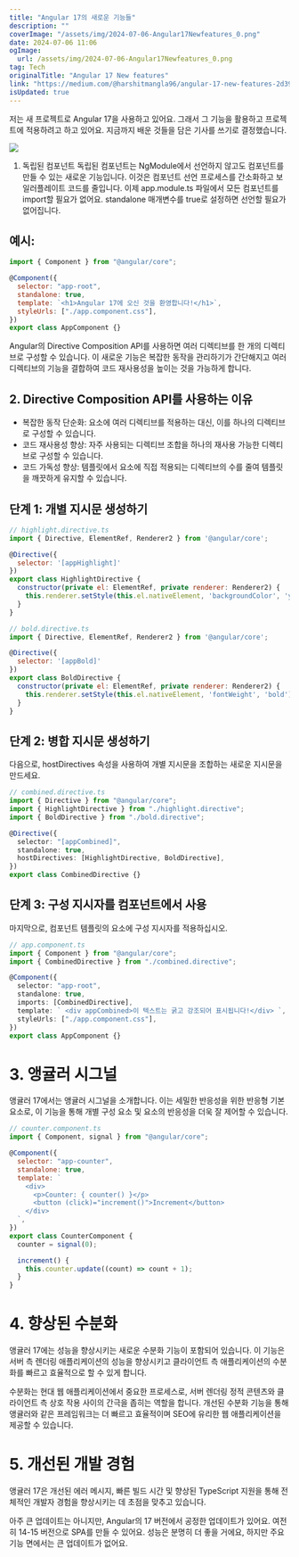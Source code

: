 ```yaml
---
title: "Angular 17의 새로운 기능들"
description: ""
coverImage: "/assets/img/2024-07-06-Angular17Newfeatures_0.png"
date: 2024-07-06 11:06
ogImage:
  url: /assets/img/2024-07-06-Angular17Newfeatures_0.png
tag: Tech
originalTitle: "Angular 17 New features"
link: "https://medium.com/@harshitmangla96/angular-17-new-features-2d395ebf1429"
isUpdated: true
---
```


저는 새 프로젝트로 Angular 17을 사용하고 있어요. 그래서 그 기능을 활용하고 프로젝트에 적용하려고 하고 있어요.
지금까지 배운 것들을 담은 기사를 쓰기로 결정했습니다.

![](/assets/img/2024-07-06-Angular17Newfeatures_0.png)

1. 독립된 컴포넌트
   독립된 컴포넌트는 NgModule에서 선언하지 않고도 컴포넌트를 만들 수 있는 새로운 기능입니다. 이것은 컴포넌트 선언 프로세스를 간소화하고 보일러플레이트 코드를 줄입니다. 이제 app.module.ts 파일에서 모든 컴포넌트를 import할 필요가 없어요. standalone 매개변수를 true로 설정하면 선언할 필요가 없어집니다.

## 예시:

<div class="content-ad"></div>

```js
import { Component } from "@angular/core";

@Component({
  selector: "app-root",
  standalone: true,
  template: `<h1>Angular 17에 오신 것을 환영합니다!</h1>`,
  styleUrls: ["./app.component.css"],
})
export class AppComponent {}
```

Angular의 Directive Composition API를 사용하면 여러 디렉티브를 한 개의 디렉티브로 구성할 수 있습니다. 이 새로운 기능은 복잡한 동작을 관리하기가 간단해지고 여러 디렉티브의 기능을 결합하여 코드 재사용성을 높이는 것을 가능하게 합니다.

## 2. Directive Composition API를 사용하는 이유

- 복잡한 동작 단순화: 요소에 여러 디렉티브를 적용하는 대신, 이를 하나의 디렉티브로 구성할 수 있습니다.
- 코드 재사용성 향상: 자주 사용되는 디렉티브 조합을 하나의 재사용 가능한 디렉티브로 구성할 수 있습니다.
- 코드 가독성 향상: 템플릿에서 요소에 직접 적용되는 디렉티브의 수를 줄여 템플릿을 깨끗하게 유지할 수 있습니다.

<div class="content-ad"></div>

## 단계 1: 개별 지시문 생성하기

```js
// highlight.directive.ts
import { Directive, ElementRef, Renderer2 } from '@angular/core';

@Directive({
  selector: '[appHighlight]'
})
export class HighlightDirective {
  constructor(private el: ElementRef, private renderer: Renderer2) {
    this.renderer.setStyle(this.el.nativeElement, 'backgroundColor', 'yellow');
  }
}

// bold.directive.ts
import { Directive, ElementRef, Renderer2 } from '@angular/core';

@Directive({
  selector: '[appBold]'
})
export class BoldDirective {
  constructor(private el: ElementRef, private renderer: Renderer2) {
    this.renderer.setStyle(this.el.nativeElement, 'fontWeight', 'bold');
  }
}
```

## 단계 2: 병합 지시문 생성하기

다음으로, hostDirectives 속성을 사용하여 개별 지시문을 조합하는 새로운 지시문을 만드세요.

<div class="content-ad"></div>

```typescript
// combined.directive.ts
import { Directive } from "@angular/core";
import { HighlightDirective } from "./highlight.directive";
import { BoldDirective } from "./bold.directive";

@Directive({
  selector: "[appCombined]",
  standalone: true,
  hostDirectives: [HighlightDirective, BoldDirective],
})
export class CombinedDirective {}
```

## 단계 3: 구성 지시자를 컴포넌트에서 사용

마지막으로, 컴포넌트 템플릿의 요소에 구성 지시자를 적용하십시오.

```typescript
// app.component.ts
import { Component } from "@angular/core";
import { CombinedDirective } from "./combined.directive";

@Component({
  selector: "app-root",
  standalone: true,
  imports: [CombinedDirective],
  template: ` <div appCombined>이 텍스트는 굵고 강조되어 표시됩니다!</div> `,
  styleUrls: ["./app.component.css"],
})
export class AppComponent {}
```

<div class="content-ad"></div>

# 3. 앵귤러 시그널

앵귤러 17에서는 앵귤러 시그널을 소개합니다. 이는 세밀한 반응성을 위한 반응형 기본 요소로, 이 기능을 통해 개별 구성 요소 및 요소의 반응성을 더욱 잘 제어할 수 있습니다.

```js
// counter.component.ts
import { Component, signal } from "@angular/core";

@Component({
  selector: "app-counter",
  standalone: true,
  template: `
    <div>
      <p>Counter: { counter() }</p>
      <button (click)="increment()">Increment</button>
    </div>
  `,
})
export class CounterComponent {
  counter = signal(0);

  increment() {
    this.counter.update((count) => count + 1);
  }
}
```

# 4. 향상된 수분화

<div class="content-ad"></div>

앵귤러 17에는 성능을 향상시키는 새로운 수분화 기능이 포함되어 있습니다. 이 기능은 서버 측 렌더링 애플리케이션의 성능을 향상시키고 클라이언트 측 애플리케이션의 수분화를 빠르고 효율적으로 할 수 있게 합니다.

수분화는 현대 웹 애플리케이션에서 중요한 프로세스로, 서버 렌더링 정적 콘텐츠와 클라이언트 측 상호 작용 사이의 간극을 좁히는 역할을 합니다. 개선된 수분화 기능을 통해 앵귤러와 같은 프레임워크는 더 빠르고 효율적이며 SEO에 유리한 웹 애플리케이션을 제공할 수 있습니다.

# 5. 개선된 개발 경험

앵귤러 17은 개선된 에러 메시지, 빠른 빌드 시간 및 향상된 TypeScript 지원을 통해 전체적인 개발자 경험을 향상시키는 데 초점을 맞추고 있습니다.

<div class="content-ad"></div>

아주 큰 업데이트는 아니지만, Angular의 17 버전에서 공정한 업데이트가 있어요. 여전히 14-15 버전으로 SPA를 만들 수 있어요. 성능은 분명히 더 좋을 거에요, 하지만 주요 기능 면에서는 큰 업데이트가 없어요.
